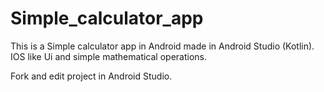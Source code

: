 # Simple_calculator_app

This is a Simple calculator app in Android made in Android Studio (Kotlin).
IOS like Ui and simple mathematical operations.

Fork and edit project in Android Studio.
